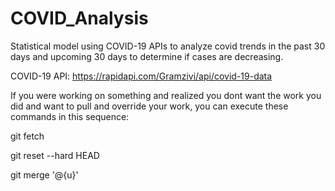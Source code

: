 # COVID_Analysis
Statistical model using COVID-19 APIs to analyze covid trends in the past 30 days and upcoming 30 days to determine if cases are decreasing.

COVID-19 API: https://rapidapi.com/Gramzivi/api/covid-19-data

If you were working on something and realized you dont want the work you did and want to pull and override your work, you can 
execute these commands in this sequence:

git fetch

git reset --hard HEAD

git merge '@{u}'


